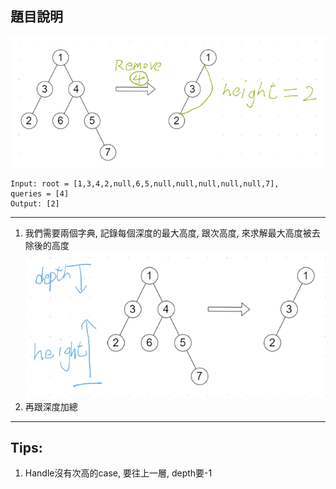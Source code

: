 ## 題目說明
![Binary Tree](/img/2458-01.jpg)  
```
Input: root = [1,3,4,2,null,6,5,null,null,null,null,null,7], 
queries = [4]  
Output: [2]  
```
---
1. 我們需要兩個字典, 記錄每個深度的最大高度, 跟次高度, 來求解最大高度被去除後的高度
![Binary Tree](/img/2458-02.jpg)  
2. 再跟深度加總  
---
## Tips:  
1. Handle沒有次高的case, 要往上一層, depth要-1  